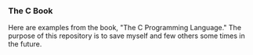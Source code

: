 ### The C Book

Here are examples from the book, "The C Programming Language." The purpose of this repository is to save myself and few others some times in the future.
